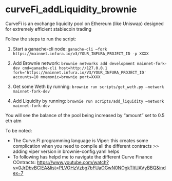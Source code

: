# curveFi_addLiquidity_brownie
CurveFi is an exchange liquidity pool on Ethereum (like Uniswap) designed for extremely efficient stablecoin trading

Follow the steps to run the script:
1)  Start a ganache-cli node: 
```ganache-cli —fork https://mainnet.infura.io/v3/YOUR_INFURA_PROJECT_ID -p XXXX```

2)  Add Brownie network: ```brownie networks add development mainnet-fork-dev cmd=ganache-cli host=http://127.0.0.1 fork='https://mainnet.infura.io/V3/YOUR_INFURA_PROJECT_ID' accounts=10 mnemonic=brownie port=XXXX```
3) Get some Weth by running: ```brownie run scripts/get_weth.py —network mainnet-fork-dev```
4) Add Liquidity by running: ```brownie run scripts/add_liquidity —network mainnet-fork-dev```

You will see the balance of the pool being increased by “amount” set to 0.5 eth atm

To be noted:
- The Curve.FI programming language is Viper: this creates some complication when you need to compile all the different contracts >> adding viper version in brownie-config.yaml helps
- To following has helpd me to navigate the different Curve Finance COntracts:
https://www.youtube.com/watch?v=0JrDbvBClEA&list=PLVOHzVzbg7bFUaOGwN0NOgkTItUAVyBBQ&index=7
